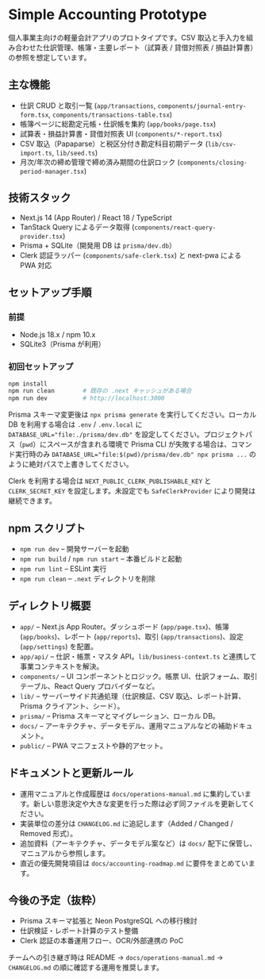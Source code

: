 # Simple Accounting Prototype

個人事業主向けの軽量会計アプリのプロトタイプです。CSV 取込と手入力を組み合わせた仕訳管理、帳簿・主要レポート（試算表 / 貸借対照表 / 損益計算書）の参照を想定しています。

## 主な機能
- 仕訳 CRUD と取引一覧 (`app/transactions`, `components/journal-entry-form.tsx`, `components/transactions-table.tsx`)
- 帳簿ページに総勘定元帳・仕訳帳を集約 (`app/books/page.tsx`)
- 試算表・損益計算書・貸借対照表 UI (`components/*-report.tsx`)
- CSV 取込（Papaparse）と税区分付き勘定科目初期データ (`lib/csv-import.ts`, `lib/seed.ts`)
- 月次/年次の締め管理で締め済み期間の仕訳ロック (`components/closing-period-manager.tsx`)

## 技術スタック
- Next.js 14 (App Router) / React 18 / TypeScript
- TanStack Query によるデータ取得 (`components/react-query-provider.tsx`)
- Prisma + SQLite（開発用 DB は `prisma/dev.db`）
- Clerk 認証ラッパー (`components/safe-clerk.tsx`) と next-pwa による PWA 対応

## セットアップ手順
### 前提
- Node.js 18.x / npm 10.x
- SQLite3（Prisma が利用）

### 初回セットアップ
```bash
npm install
npm run clean        # 既存の .next キャッシュがある場合
npm run dev          # http://localhost:3000
```

Prisma スキーマ変更後は `npx prisma generate` を実行してください。ローカル DB を利用する場合は `.env` / `.env.local` に `DATABASE_URL="file:./prisma/dev.db"` を設定してください。プロジェクトパス（`pwd`）にスペースが含まれる環境で Prisma CLI が失敗する場合は、コマンド実行時のみ `DATABASE_URL="file:$(pwd)/prisma/dev.db" npx prisma ...` のように絶対パスで上書きしてください。

Clerk を利用する場合は `NEXT_PUBLIC_CLERK_PUBLISHABLE_KEY` と `CLERK_SECRET_KEY` を設定します。未設定でも `SafeClerkProvider` により開発は継続できます。

## npm スクリプト
- `npm run dev` – 開発サーバーを起動
- `npm run build` / `npm run start` – 本番ビルドと起動
- `npm run lint` – ESLint 実行
- `npm run clean` – `.next` ディレクトリを削除

## ディレクトリ概要
- `app/` – Next.js App Router。ダッシュボード (`app/page.tsx`)、帳簿 (`app/books`)、レポート (`app/reports`)、取引 (`app/transactions`)、設定 (`app/settings`) を配置。
- `app/api/` – 仕訳・帳票・マスタ API。`lib/business-context.ts` と連携して事業コンテキストを解決。
- `components/` – UI コンポーネントとロジック。帳票 UI、仕訳フォーム、取引テーブル、React Query プロバイダーなど。
- `lib/` – サーバーサイド共通処理（仕訳検証、CSV 取込、レポート計算、Prisma クライアント、シード）。
- `prisma/` – Prisma スキーマとマイグレーション、ローカル DB。
- `docs/` – アーキテクチャ、データモデル、運用マニュアルなどの補助ドキュメント。
- `public/` – PWA マニフェストや静的アセット。

## ドキュメントと更新ルール
- 運用マニュアルと作成履歴は `docs/operations-manual.md` に集約しています。新しい意思決定や大きな変更を行った際は必ず同ファイルを更新してください。
- 実装単位の差分は `CHANGELOG.md` に追記します（Added / Changed / Removed 形式）。
- 追加資料（アーキテクチャ、データモデル案など）は `docs/` 配下に保管し、マニュアルから参照します。
- 直近の優先開発項目は `docs/accounting-roadmap.md` に要件をまとめています。

## 今後の予定（抜粋）
- Prisma スキーマ拡張と Neon PostgreSQL への移行検討
- 仕訳検証・レポート計算のテスト整備
- Clerk 認証の本番運用フロー、OCR/外部連携の PoC

チームへの引き継ぎ時は README → `docs/operations-manual.md` → `CHANGELOG.md` の順に確認する運用を推奨します。
